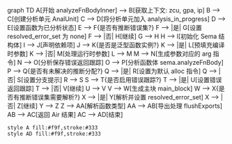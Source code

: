 graph TD
    A[开始 analyzeFnBodyInner] --> B[获取上下文: zcu, gpa, ip]
    B --> C[创建分析单元 AnalUnit]
    C --> D[将分析单元加入 analysis_in_progress]
    D --> E[设置函数为已分析状态]
    E --> F{是否有推断错误集?}
    F --> |是| G[设置 resolved_error_set 为 none]
    F --> |否| H[继续]
    G --> H
    H --> I[初始化 Sema 结构体]
    I --> J[声明依赖项]
    J --> K{是否是泛型函数实例?}
    K --> |是| L[预填充编译时参数]
    K --> |否| M[处理运行时参数]
    L --> M
    M --> N[生成参数对应的 arg 指令]
    N --> O[分析保存错误返回跟踪]
    O --> P[分析函数体 sema.analyzeFnBody]
    P --> Q{是否有未解决的推断分配?}
    Q --> |是| R[设置为默认 alloc 指令]
    Q --> |否| S[设置分支提示]
    R --> S
    S --> T{是否启用错误跟踪?}
    T --> |是| U[设置错误返回跟踪]
    T --> |否| V[继续]
    U --> V
    V --> W[生成主块 main_block]
    W --> X{是否有推断错误集需要解析?}
    X --> |是| Y[解析并设置 resolved_error_set]
    X --> |否| Z[继续]
    Y --> Z
    Z --> AA[解析函数类型]
    AA --> AB[导出处理 flushExports]
    AB --> AC[返回 Air 结果]
    AC --> AD[结束]
    
    style A fill:#f9f,stroke:#333
    style AD fill:#f9f,stroke:#333
